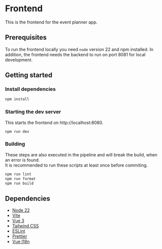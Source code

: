 # Frontend

This is the frontend for the event planner app.

## Prerequisites

To run the frontend locally you need `node` version 22 and npm installed.
In addition, the frontend needs the backend to run on port 8081 for local development.

## Getting started

### Install dependencies

```bash
npm install
```

### Starting the dev server

This starts the frontend on http://localhost:8080.

```bash
npm run dev
```

### Building

These steps are also executed in the pipeline and will break the build, when an error is found.  
It is recommended to run these scripts at least once before commiting.

```bash
npm run lint
npm run format
npm run build
```

## Dependencies

-   [Node 22](https://nodejs.org/en/)
-   [Vite](https://vitejs.dev/)
-   [Vue 3](https://v3.vuejs.org/)
-   [Tailwind CSS](https://tailwindcss.com/)
-   [ESLint](https://eslint.org/)
-   [Prettier](https://prettier.io/)
-   [Vue I18n](https://vue-i18n.intlify.dev/)

